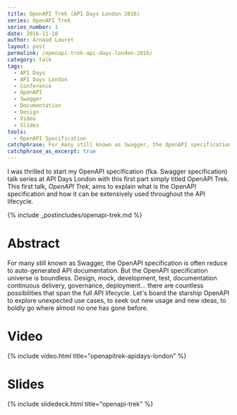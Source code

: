 ```yaml
---
title: OpenAPI Trek (API Days London 2016)
series: OpenAPI Trek
series_number: 1
date: 2016-11-10
author: Arnaud Lauret
layout: post
permalink: /openapi-trek-api-days-london-2016/
category: talk
tags:
  - API Days
  - API Days London
  - Conference
  - OpenAPI
  - Swagger
  - Documentation
  - Design
  - Video
  - Slides
tools:
  - OpenAPI Specification
catchphrase: For many still known as Swagger, the OpenAPI specification is often reduce to auto-generated API documentation. But the OpenAPI specification universe is boundless. Design, mock, development, test, documentation continuous delivery, governance, deployment... there are countless possibilities that span the full API lifecycle. Let's board the starship OpenAPI to explore unexpected use cases, to seek out new usage and new ideas, to boldly go where almost no one has gone before.
catchphrase_as_excerpt: true
---
```

I was thrilled to start my OpenAPI specification (fka. Swagger specification) talk series at API Days London with this first part simply titled OpenAPI Trek. This first talk, *OpenAPI Trek*, aims to explain what is the OpenAPI specification and how it can be extensively used throughout the API lifecycle.<!--more-->

{% include _postincludes/openapi-trek.md %}

# Abstract

For many still known as Swagger, the OpenAPI specification is often reduce to auto-generated API documentation. But the OpenAPI specification universe is boundless. Design, mock, development, test, documentation continuous delivery, governance, deployment... there are countless possibilities that span the full API lifecycle. Let's board the starship OpenAPI to explore unexpected use cases, to seek out new usage and new ideas, to boldly go where almost no one has gone before.

# Video

{% include video.html title="openapitrek-apidays-london" %}

# Slides

{% include slidedeck.html title="openapi-trek" %}